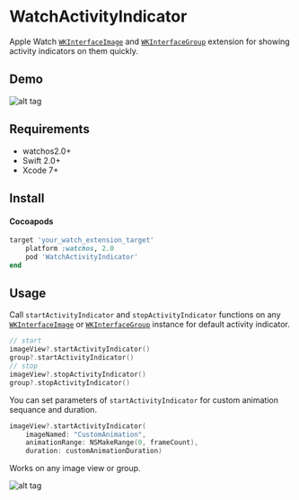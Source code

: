 WatchActivityIndicator
===

Apple Watch [`WKInterfaceImage`](https://developer.apple.com/library/ios/documentation/WatchKit/Reference/WKInterfaceImage_class/) and [`WKInterfaceGroup`](https://developer.apple.com/library/ios/documentation/WatchKit/Reference/WKInterfaceGroup_class/) extension for showing activity indicators on them quickly.

Demo
----

![alt tag](https://github.com/cemolcay/WatchActivityIndicator/blob/master/Demo.gif?raw=true)

Requirements
----

* watchos2.0+
* Swift 2.0+
* Xcode 7+

Install
----

#### Cocoapods
``` ruby
target 'your_watch_extension_target'
	platform :watchos, 2.0
	pod 'WatchActivityIndicator'
end
```

Usage
----

Call `startActivityIndicator` and `stopActivityIndicator` functions on any [`WKInterfaceImage`](https://developer.apple.com/library/ios/documentation/WatchKit/Reference/WKInterfaceImage_class/) or [`WKInterfaceGroup`](https://developer.apple.com/library/ios/documentation/WatchKit/Reference/WKInterfaceGroup_class/) instance for default activity indicator.

``` swift
// start
imageView?.startActivityIndicator()
group?.startActivityIndicator()
// stop
imageView?.stopActivityIndicator()
group?.stopActivityIndicator()
```

You can set parameters of `startActivityIndicator` for custom animation sequance and duration.

``` swift
imageView?.startActivityIndicator(
	imageNamed: "CustomAnimation",
	animationRange: NSMakeRange(0, frameCount),
	duration: customAnimationDuration)
```

Works on any image view or group.

![alt tag](https://github.com/cemolcay/WatchActivityIndicator/blob/master/IB.png?raw=true)
